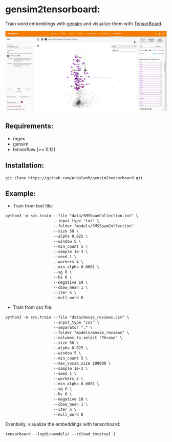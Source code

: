 # gensim2tensorboard:
Train word embeddings with [gensim](https://github.com/RaRe-Technologies/gensim) and visualize them with [TensorBoard](https://www.tensorflow.org/how_tos/embedding_viz/).

![fig](fig/fig.png "fig")

## Requirements:
- regex
- gensim
- tensorflow (>= 0.12)

## Installation:
```
git clone https://github.com/ArdalanM/gensim2tensorboard.git
```

## Example:
- Train from text file:
```
python3 -m src.train --file "data/SMSSpamCollection.txt" \
                     --input_type 'txt' \
                     --folder "models/SMSSpamCollection"
                     --size 50 \
                     --alpha 0.025 \
                     --window 5 \
                     --min_count 5 \
                     --sample 1e-3 \
                     --seed 1 \
                     --workers 4 \
                     --min_alpha 0.0001 \
                     --sg 0 \
                     --hs 0 \
                     --negative 10 \
                     --cbow_mean 1 \
                     --iter 5 \
                     --null_word 0
```

- Train from csv file:
```
python3 -m src.train --file "data/movie_reviews.csv" \
                     --input_type "csv" \
                     --separator "," \
                     --folder "models/movie_reviews" \
                     --columns_to_select "Phrase" \
                     --size 50 \
                     --alpha 0.025 \
                     --window 5 \
                     --min_count 5 \
                     --max_vocab_size 100000 \
                     --sample 1e-3 \
                     --seed 1 \
                     --workers 4 \
                     --min_alpha 0.0001 \
                     --sg 0 \
                     --hs 0 \
                     --negative 10 \
                     --cbow_mean 1 \
                     --iter 5 \
                     --null_word 0
```

Eventially, visualize the embeddings with tensorboard:
```
tensorboard --logdir=models/ --reload_interval 1
```